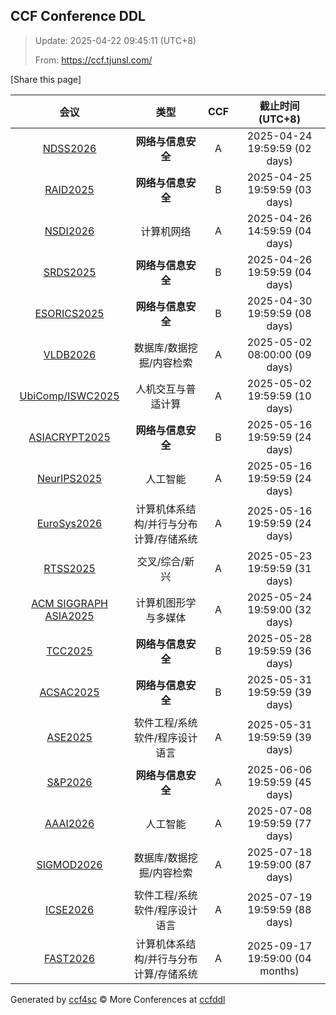 
## CCF Conference DDL

> Update: 2025-04-22 09:45:11 (UTC+8)
>
> From: https://ccf.tjunsl.com/

<div id='share' onclick="share()">[Share this page]</div>
<span id="time" style="font-size:24px"></span>
<script>
function updateTime() {
  var time_str = "Now: " + (new Date()).toLocaleString();
  document.getElementById("time").innerHTML =  time_str;
}
setInterval(updateTime, 500);
function share() {
    if (!navigator.share) {
        alert("This feature is not supported in your browser.");
    } else {
        navigator.share({
            title: window.location.title,
            url: window.location.href,
            text: 'The Latest CCF Conference DDL Data.',
        });
    }
}
</script>


| 会议 | 类型 | CCF | 截止时间 (UTC+8) |
| :--: | :--: | :--: | :--: |
| [NDSS2026](https://www.ndss-symposium.org/ndss2026/) | **网络与信息安全** | A | 2025-04-24 19:59:59 (02 days) | 
| [RAID2025](https://raid2025.github.io/) | **网络与信息安全** | B | 2025-04-25 19:59:59 (03 days) | 
| [NSDI2026](https://www.usenix.org/conference/nsdi26) | 计算机网络 | A | 2025-04-26 14:59:59 (04 days) | 
| [SRDS2025](https://srds-conference.org/) | **网络与信息安全** | B | 2025-04-26 19:59:59 (04 days) | 
| [ESORICS2025](https://esorics2025.sciencesconf.org/) | **网络与信息安全** | B | 2025-04-30 19:59:59 (08 days) | 
| [VLDB2026](https://www.vldb.org/2026/) | 数据库/数据挖掘/内容检索 | A | 2025-05-02 08:00:00 (09 days) | 
| [UbiComp/ISWC2025](https://www.ubicomp.org/ubicomp-iswc-2025) | 人机交互与普适计算 | A | 2025-05-02 19:59:59 (10 days) | 
| [ASIACRYPT2025](https://asiacrypt.iacr.org/2025/) | **网络与信息安全** | B | 2025-05-16 19:59:59 (24 days) | 
| [NeurIPS2025](https://neurips.cc/Conferences/2025) | 人工智能 | A | 2025-05-16 19:59:59 (24 days) | 
| [EuroSys2026](https://2026.eurosys.org/) | 计算机体系结构/并行与分布计算/存储系统 | A | 2025-05-16 19:59:59 (24 days) | 
| [RTSS2025](http://2025.rtss.org/) | 交叉/综合/新兴 | A | 2025-05-23 19:59:59 (31 days) | 
| [ACM SIGGRAPH ASIA2025](https://asia.siggraph.org/2025/) | 计算机图形学与多媒体 | A | 2025-05-24 19:59:00 (32 days) | 
| [TCC2025](https://tcc.iacr.org/2025/) | **网络与信息安全** | B | 2025-05-28 19:59:59 (36 days) | 
| [ACSAC2025](https://www.acsac.org/) | **网络与信息安全** | B | 2025-05-31 19:59:59 (39 days) | 
| [ASE2025](https://conf.researchr.org/home/ase-2025) | 软件工程/系统软件/程序设计语言 | A | 2025-05-31 19:59:59 (39 days) | 
| [S&P2026](https://www.ieee-security.org/TC/SP2026/) | **网络与信息安全** | A | 2025-06-06 19:59:59 (45 days) | 
| [AAAI2026](https://aaai.org/conference/aaai/aaai-26/) | 人工智能 | A | 2025-07-08 19:59:59 (77 days) | 
| [SIGMOD2026](https://2026.sigmod.org/) | 数据库/数据挖掘/内容检索 | A | 2025-07-18 19:59:00 (87 days) | 
| [ICSE2026](https://conf.researchr.org/home/icse-2026) | 软件工程/系统软件/程序设计语言 | A | 2025-07-19 19:59:59 (88 days) | 
| [FAST2026](https://www.usenix.net/conference/fast26) | 计算机体系结构/并行与分布计算/存储系统 | A | 2025-09-17 19:59:00 (04 months) | 

Generated by [ccf4sc](https://github.com/WWILLV/ccf4sc/) © More Conferences at [ccfddl](https://ccfddl.top/)
